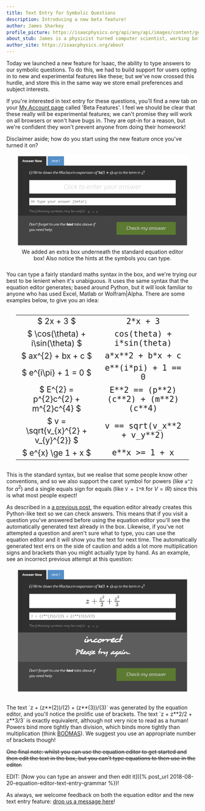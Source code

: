```yaml
---
title: Text Entry for Symbolic Questions
description: Introducing a new beta feature!
author: James Sharkey
profile_picture: https://isaacphysics.org/api/any/api/images/content/general_pages/about_us/photos/js.png
about_stub: James is a physicist turned computer scientist, working both on physics and computing for Isaac
author_site: https://isaacphysics.org/about
---
```

Today we launched a new feature for Isaac, the ability to type answers to our symbolic questions. To do this, we had to build support for users opting in to new and experimental features like these; but we've now crossed this hurdle, and store this in the same way we store email preferences and subject interests.

If you're interested in text entry for these questions, you'll find a new tab on your <a href="https://isaacphysics.org/account#betafeatures" target="_blank">My Account page</a> called 'Beta Features'. I feel we should be clear that these really will be experimental features; we can't promise they will work on all browsers or won't have bugs in. They are opt-in for a reason, but we're confident they won't prevent anyone from doing their homework!

Disclaimer aside; how do you start using the new feature once you've turned it on?

<figure style="text-align:center;margin:15px auto 25px auto;width:90%;">
    <img src="/images/eqn-text-entry/symbolic-question-after.png" alt="A symbolic question, showing the new text-entry box underneath.">
    <figcaption>We added an extra box underneath the standard equation editor box! Also notice the hints at the symbols you can type.</figcaption>
</figure>

You can type a fairly standard maths syntax in the box, and we're trying our best to be lenient when it's unabiguous. It uses the same syntax that the equation editor generates; based around Python, but it will look familiar to anyone who has used Excel, Matlab or Wolfram\|Alpha. There are some examples below, to give you an idea:

<table style="width: 90%; margin: 30px auto; font-size: 1.3rem;">
    <tr><td style="text-align: center;">$ 2x + 3 $</td><td style="font-family: monospace; text-align: center;">2*x + 3</td></tr>
    <tr><td style="text-align: center;">$ \cos(\theta) + i\sin(\theta) $</td><td style="font-family: monospace; text-align: center;">cos(theta) + i*sin(theta)</td></tr>
    <tr><td style="text-align: center;">$ ax^{2} + bx + c $</td><td style="font-family: monospace; text-align: center;">a*x**2 + b*x + c</td></tr>
    <tr><td style="text-align: center;">$ e^{i\pi} + 1 = 0 $</td><td style="font-family: monospace; text-align: center;">e**(i*pi) + 1 == 0</td></tr>
    <tr><td style="text-align: center;">$ E^{2} = p^{2}c^{2} + m^{2}c^{4} $</td><td style="font-family: monospace; text-align: center;">E**2 == (p**2)(c**2) + (m**2)(c**4)</td></tr>
    <tr><td style="text-align: center;">$ v = \sqrt{v_{x}^{2} + v_{y}^{2}} $</td><td style="font-family: monospace; text-align: center;">v == sqrt(v_x**2 + v_y**2)</td></tr>
    <tr><td style="text-align: center;">$ e^{x} \ge 1 + x $</td><td style="font-family: monospace; text-align: center;">e**x >= 1 + x</td></tr>
</table>

This is the standard syntax, but we realise that some people know other conventions, and so we also support the caret symbol for powers (like `a^2` for $a^{2}$) and a single equals sign for equals (like `V = I*R` for $V = IR$) since this is what most people expect!

As described in a <a href="/using-equation-editor-standalone.html" target="_blank">a previous post</a>, the equation editor already creates this Python-like text so we can check answers. This means that if you visit a question you've answered before using the equation editor you'll see the automatically generated text already in the box. Likewise, if you've not attempted a question and aren't sure what to type, you can use the equation editor and it will show you the text for next time. The automatically generated text errs on the side of caution and adds a lot more multiplication signs and brackets than you might actually type by hand. As an example, see an incorrect previous attempt at this question:

<figure style="text-align:center;margin:15px auto 25px auto;width:90%;">
    <img src="/images/eqn-text-entry/symbolic-question-sample-answer.png" alt="A symbolic question, showing the new text-entry box underneath with an incorrect answer in it.">
</figure>
The text `z + (z**(2))/(2) + (z**(3))/(3)` was generated by the equation editor, and you'll notice the prolific use of brackets. The text `z + z**2/2 + z**3/3` is exactly equivalent, although not very nice to read as a human! Powers bind more tightly than division, which binds more tightly than multiplication (think <a href="https://en.wikipedia.org/wiki/Order_of_operations#Mnemonics" target="_blank">BODMAS</a>). We suggest you use an appropriate number of brackets though!


<p style="text-decoration: line-through;">One final note: whilst you can use the equation editor to get started and then edit the text in the box, but you can't type equations to then use in the editor.</p> EDIT: [Now you can type an answer and then edit it]({% post_url 2018-08-20-equation-editor-text-entry-grammar %})!

<br>

As always, we welcome feedback on both the equation editor and the new text entry feature: <a href="https://isaacphysics.org/contact?subject=Beta%20Feature%20Feedback" target="_blank">drop us a message here</a>!